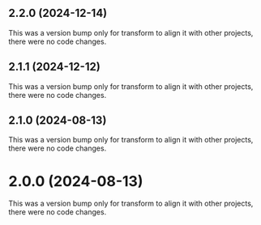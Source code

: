 ## 2.2.0 (2024-12-14)

This was a version bump only for transform to align it with other projects, there were no code changes.

## 2.1.1 (2024-12-12)

This was a version bump only for transform to align it with other projects, there were no code changes.

## 2.1.0 (2024-08-13)

This was a version bump only for transform to align it with other projects, there were no code changes.

# 2.0.0 (2024-08-13)

This was a version bump only for transform to align it with other projects, there were no code changes.